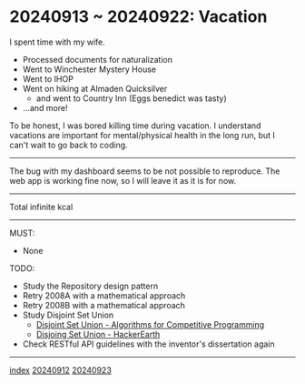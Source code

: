 <head><meta name="viewport" content="width=device-width, initial-scale=1.0, user-scalable=yes" /><meta charset="UTF-8"></head>

# 20240913 \~ 20240922: Vacation

I spent time with my wife.

- Processed documents for naturalization
- Went to Winchester Mystery House
- Went to IHOP
- Went on hiking at Almaden Quicksilver
	- and went to Country Inn (Eggs benedict was tasty)
- ...and more!

To be honest, I was bored killing time during vacation. I understand vacations are important for mental/physical health in the long run, but I can\'t wait to go back to coding.

---

The bug with my dashboard seems to be not possible to reproduce. The web app is working fine now, so I will leave it as it is for now.

---

Total infinite kcal

---

MUST:

- None

TODO:

- Study the Repository design pattern
- Retry 2008A with a mathematical approach
- Retry 2008B with a mathematical approach
- Study Disjoint Set Union
	- [Disjoint Set Union - Algorithms for Competitive Programming](https://cp-algorithms.com/data_structures/disjoint_set_union.html)
	- [Disjoing Set Union - HackerEarth](https://www.hackerearth.com/practice/notes/abhinav92003/disjoint-set-union/)
- Check RESTful API guidelines with the inventor\'s dissertation again

---

[index](../../index.html)
[20240912](20240912.html)
[20240923](20240923.html)
